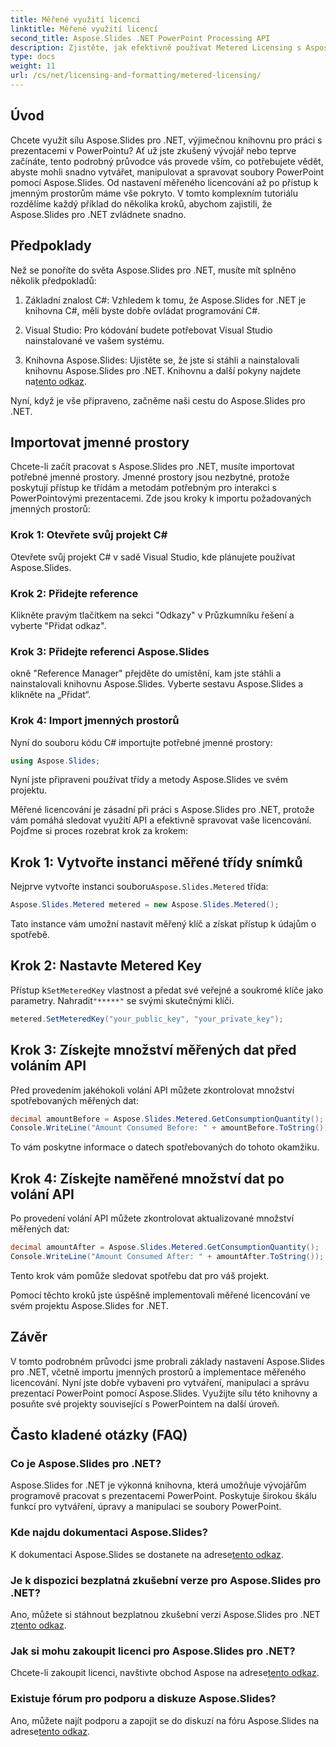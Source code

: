 ```yaml
---
title: Měřené využití licencí
linktitle: Měřené využití licencí
second_title: Aspose.Slides .NET PowerPoint Processing API
description: Zjistěte, jak efektivně používat Metered Licensing s Aspose.Slides pro .NET. Bezproblémově integrujte rozhraní API a přitom platíte za skutečné použití.
type: docs
weight: 11
url: /cs/net/licensing-and-formatting/metered-licensing/
---
```


## Úvod

Chcete využít sílu Aspose.Slides pro .NET, výjimečnou knihovnu pro práci s prezentacemi v PowerPointu? Ať už jste zkušený vývojář nebo teprve začínáte, tento podrobný průvodce vás provede vším, co potřebujete vědět, abyste mohli snadno vytvářet, manipulovat a spravovat soubory PowerPoint pomocí Aspose.Slides. Od nastavení měřeného licencování až po přístup k jmenným prostorům máme vše pokryto. V tomto komplexním tutoriálu rozdělíme každý příklad do několika kroků, abychom zajistili, že Aspose.Slides pro .NET zvládnete snadno.

## Předpoklady

Než se ponoříte do světa Aspose.Slides pro .NET, musíte mít splněno několik předpokladů:

1. Základní znalost C#: Vzhledem k tomu, že Aspose.Slides for .NET je knihovna C#, měli byste dobře ovládat programování C#.

2. Visual Studio: Pro kódování budete potřebovat Visual Studio nainstalované ve vašem systému.

3.  Knihovna Aspose.Slides: Ujistěte se, že jste si stáhli a nainstalovali knihovnu Aspose.Slides pro .NET. Knihovnu a další pokyny najdete na[tento odkaz](https://releases.aspose.com/slides/net/).

Nyní, když je vše připraveno, začněme naši cestu do Aspose.Slides pro .NET.

## Importovat jmenné prostory

Chcete-li začít pracovat s Aspose.Slides pro .NET, musíte importovat potřebné jmenné prostory. Jmenné prostory jsou nezbytné, protože poskytují přístup ke třídám a metodám potřebným pro interakci s PowerPointovými prezentacemi. Zde jsou kroky k importu požadovaných jmenných prostorů:

### Krok 1: Otevřete svůj projekt C#

Otevřete svůj projekt C# v sadě Visual Studio, kde plánujete používat Aspose.Slides.

### Krok 2: Přidejte reference

Klikněte pravým tlačítkem na sekci "Odkazy" v Průzkumníku řešení a vyberte "Přidat odkaz".

### Krok 3: Přidejte referenci Aspose.Slides

okně "Reference Manager" přejděte do umístění, kam jste stáhli a nainstalovali knihovnu Aspose.Slides. Vyberte sestavu Aspose.Slides a klikněte na „Přidat“.

### Krok 4: Import jmenných prostorů

Nyní do souboru kódu C# importujte potřebné jmenné prostory:

```csharp
using Aspose.Slides;
```

Nyní jste připraveni používat třídy a metody Aspose.Slides ve svém projektu.

Měřené licencování je zásadní při práci s Aspose.Slides pro .NET, protože vám pomáhá sledovat využití API a efektivně spravovat vaše licencování. Pojďme si proces rozebrat krok za krokem:

## Krok 1: Vytvořte instanci měřené třídy snímků

 Nejprve vytvořte instanci souboru`Aspose.Slides.Metered` třída:

```csharp
Aspose.Slides.Metered metered = new Aspose.Slides.Metered();
```

Tato instance vám umožní nastavit měřený klíč a získat přístup k údajům o spotřebě.

## Krok 2: Nastavte Metered Key

 Přístup k`SetMeteredKey` vlastnost a předat své veřejné a soukromé klíče jako parametry. Nahradit`"*****"` se svými skutečnými klíči.

```csharp
metered.SetMeteredKey("your_public_key", "your_private_key");
```

## Krok 3: Získejte množství měřených dat před voláním API

Před provedením jakéhokoli volání API můžete zkontrolovat množství spotřebovaných měřených dat:

```csharp
decimal amountBefore = Aspose.Slides.Metered.GetConsumptionQuantity();
Console.WriteLine("Amount Consumed Before: " + amountBefore.ToString());
```

To vám poskytne informace o datech spotřebovaných do tohoto okamžiku.

## Krok 4: Získejte naměřené množství dat po volání API

Po provedení volání API můžete zkontrolovat aktualizované množství měřených dat:

```csharp
decimal amountAfter = Aspose.Slides.Metered.GetConsumptionQuantity();
Console.WriteLine("Amount Consumed After: " + amountAfter.ToString());
```

Tento krok vám pomůže sledovat spotřebu dat pro váš projekt.

Pomocí těchto kroků jste úspěšně implementovali měřené licencování ve svém projektu Aspose.Slides for .NET.

## Závěr

V tomto podrobném průvodci jsme probrali základy nastavení Aspose.Slides pro .NET, včetně importu jmenných prostorů a implementace měřeného licencování. Nyní jste dobře vybaveni pro vytváření, manipulaci a správu prezentací PowerPoint pomocí Aspose.Slides. Využijte sílu této knihovny a posuňte své projekty související s PowerPointem na další úroveň.

## Často kladené otázky (FAQ)

### Co je Aspose.Slides pro .NET?
Aspose.Slides for .NET je výkonná knihovna, která umožňuje vývojářům programově pracovat s prezentacemi PowerPoint. Poskytuje širokou škálu funkcí pro vytváření, úpravy a manipulaci se soubory PowerPoint.

### Kde najdu dokumentaci Aspose.Slides?
 K dokumentaci Aspose.Slides se dostanete na adrese[tento odkaz](https://reference.aspose.com/slides/net/).

### Je k dispozici bezplatná zkušební verze pro Aspose.Slides pro .NET?
 Ano, můžete si stáhnout bezplatnou zkušební verzi Aspose.Slides pro .NET z[tento odkaz](https://releases.aspose.com/).

### Jak si mohu zakoupit licenci pro Aspose.Slides pro .NET?
 Chcete-li zakoupit licenci, navštivte obchod Aspose na adrese[tento odkaz](https://purchase.aspose.com/buy).

### Existuje fórum pro podporu a diskuze Aspose.Slides?
 Ano, můžete najít podporu a zapojit se do diskuzí na fóru Aspose.Slides na adrese[tento odkaz](https://forum.aspose.com/).